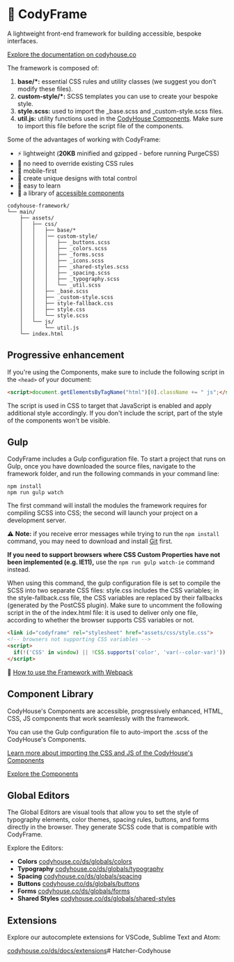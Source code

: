 # 🐞 CodyFrame
A lightweight front-end framework for building accessible, bespoke interfaces.

[Explore the documentation on codyhouse.co](https://codyhouse.co/ds/get-started)

The framework is composed of:

1. **base/*:** essential CSS rules and utility classes (we suggest you don't modify these files).
2. **custom-style/*:** SCSS templates you can use to create your bespoke style.
3. **style.scss:** used to import the _base.scss and _custom-style.scss files.
4. **util.js:** utility functions used in the [CodyHouse Components](https://codyhouse.co/ds/components). Make sure to import this file before the script file of the components.

Some of the advantages of working with CodyFrame:

- ⚡️ lightweight (**20KB** minified and gzipped - before running PurgeCSS)
- 🙌 no need to override existing CSS rules
- 📱 mobile-first
- 🎨 create unique designs with total control
- 📖 easy to learn
- 💼 a library of [accessible components](https://codyhouse.co/ds/components)

```text
codyhouse-framework/
└── main/
    ├── assets/
    │   ├── css/
    │   │   ├── base/*
    │   │   │── custom-style/
    │   │   │   ├── _buttons.scss
    │   │   │   ├── _colors.scss
    │   │   │   ├── _forms.scss
    │   │   │   ├── _icons.scss
    │   │   │   ├── _shared-styles.scss
    │   │   │   ├── _spacing.scss
    │   │   │   ├── _typography.scss
    │   │   │   └── _util.scss
    │   │   ├── _base.scss
    │   │   ├── _custom-style.scss
    │   │   ├── style-fallback.css
    │   │   ├── style.css
    │   │   └── style.scss
    │   └── js/
    │       └── util.js
    └── index.html
```

## Progressive enhancement
If you're using the Components, make sure to include the following script in the `<head>` of your document:

```html
<script>document.getElementsByTagName("html")[0].className += " js";</script>
```

The script is used in CSS to target that JavaScript is enabled and apply additional style accordingly. If you don't include the script, part of the style of the components won't be visible.

## Gulp
CodyFrame includes a Gulp configuration file. To start a project that runs on Gulp, once you have downloaded the source files, navigate to the framework folder, and run the following commands in your command line:

```
npm install
npm run gulp watch
```

The first command will install the modules the framework requires for compiling SCSS into CSS; the second will launch your project on a development server.

⚠️ **Note:** if you receive error messages while trying to run the `npm install` command, you may need to download and install [Git](https://git-scm.com) first.

**If you need to support browsers where CSS Custom Properties have not been implemented (e.g. IE11),** use the `npm run gulp watch-ie` command instead.

When using this command, the gulp configuration file is set to compile the SCSS into two separate CSS files: style.css includes the CSS variables; in the style-fallback.css file, the CSS variables are replaced by their fallbacks (generated by the PostCSS plugin). 
Make sure to uncomment the following script in the <head> of the index.html file: it is used to deliver only one file, according to whether the browser supports CSS variables or not.

```html
<link id="codyframe" rel="stylesheet" href="assets/css/style.css">
<!-- browsers not supporting CSS variables -->
<script>
  if(!('CSS' in window) || !CSS.supports('color', 'var(--color-var)')) {var cfStyle = document.getElementById('codyframe');if(cfStyle) {var href = cfStyle.getAttribute('href');href = href.replace('style.css', 'style-fallback.css');cfStyle.setAttribute('href', href);}}
</script>
```

📝 [How to use the Framework with Webpack](https://codyhouse.co/ds/docs/framework#webpack)

## Component Library

CodyHouse's Components are accessible, progressively enhanced, HTML, CSS, JS components that work seamlessly with the framework.

You can use the Gulp configuration file to auto-import the .scss of the CodyHouse's Components.

[Learn more about importing the CSS and JS of the CodyHouse's Components](https://codyhouse.co/ds/docs/framework#import-css-components)

[Explore the Components](https://codyhouse.co/ds/components)

## Global Editors

The Global Editors are visual tools that allow you to set the style of typography elements, color themes, spacing rules, buttons, and forms directly in the browser. They generate SCSS code that is compatible with CodyFrame.

Explore the Editors:

- **Colors** [codyhouse.co/ds/globals/colors](https://codyhouse.co/ds/globals/colors)
- **Typography** [codyhouse.co/ds/globals/typography](https://codyhouse.co/ds/globals/typography)
- **Spacing** [codyhouse.co/ds/globals/spacing](https://codyhouse.co/ds/globals/spacing)
- **Buttons** [codyhouse.co/ds/globals/buttons](https://codyhouse.co/ds/globals/buttons)
- **Forms** [codyhouse.co/ds/globals/forms](https://codyhouse.co/ds/globals/forms)
- **Shared Styles** [codyhouse.co/ds/globals/shared-styles](https://codyhouse.co/ds/globals/shared-styles)

## Extensions

Explore our autocomplete extensions for VSCode, Sublime Text and Atom:

[codyhouse.co/ds/docs/extensions](https://codyhouse.co/ds/docs/extensions)# Hatcher-Codyhouse
